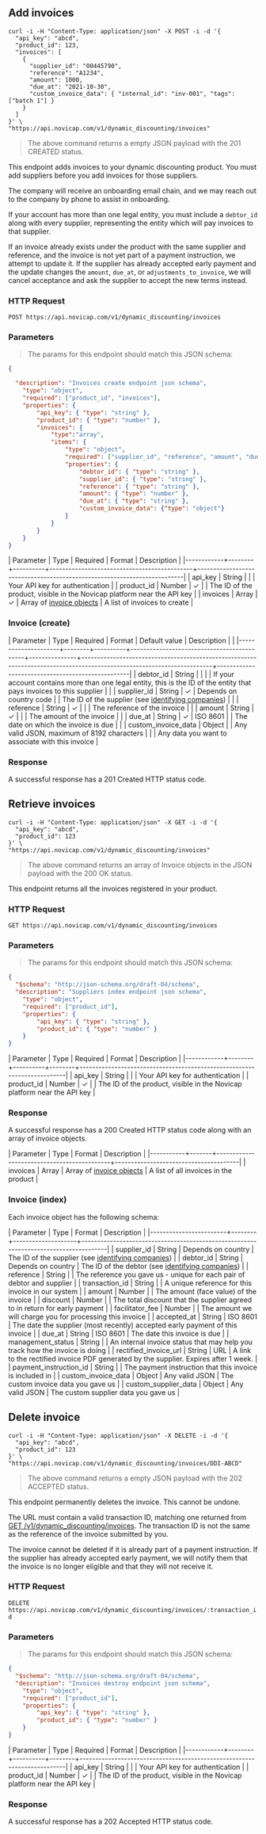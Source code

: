## Add invoices

```shell
curl -i -H "Content-Type: application/json" -X POST -i -d '{
  "api_key": "abcd",
  "product_id": 123,
  "invoices": [
    {
      "supplier_id": "00445790",
      "reference": "A1234",
      "amount": 1000,
      "due_at": "2021-10-30",
      "custom_invoice_data": { "internal_id": "inv-001", "tags": ["batch 1"] }
    }
  ]
}' \
"https://api.novicap.com/v1/dynamic_discounting/invoices"
```

> The above command returns a empty JSON payload with the 201 CREATED status.

This endpoint adds invoices to your dynamic discounting product. You must add suppliers before you add invoices for those suppliers.

The company will receive an onboarding email chain, and we may reach out to the company by phone to assist in onboarding.

If your account has more than one legal entity, you must include a `debtor_id` along with every supplier, representing the entity which will pay invoices to that supplier.

If an invoice already exists under the product with the same supplier and reference, and the invoice is not yet part of a payment instruction, we attempt to update it. If the supplier has already accepted early payment and the update changes the `amount`, `due_at`, or `adjustments_to_invoice`, we will cancel acceptance and ask the supplier to accept the new terms instead.

### HTTP Request

`POST https://api.novicap.com/v1/dynamic_discounting/invoices`

### Parameters

> The params for this endpoint should match this JSON schema:

```json
{

  "description": "Invoices create endpoint json schema",
	"type": "object",
	"required": ["product_id", "invoices"],
	"properties": {
		"api_key": { "type": "string" },
		"product_id": { "type": "number" },
		"invoices": {
			"type":"array",
			"items": {
				"type": "object",
				"required": ["supplier_id", "reference", "amount", "due_at"],
				"properties": {
					"debtor_id": { "type": "string" },
					"supplier_id": { "type": "string" },
					"reference": { "type": "string" },
					"amount": { "type": "number" },
					"due_at": { "type": "string" },
                    "custom_invoice_data": {"type": "object"}
				}
			}
		}
	}
}
```

| Parameter  | Type   | Required | Format                                      | Description                                                             |
|------------+--------+----------+---------------------------------------------+-------------------------------------------------------------------------|
| api_key    | String |          |                                             | Your API key for authentication                                         |
| product_id | Number | ✓        |                                             | The ID of the product, visible in the Novicap platform near the API key |
| invoices   | Array  | ✓        | Array of [invoice objects](#invoice-create) | A list of invoices to create                                            |

### Invoice (create)

| Parameter           | Type   | Required | Format                                     | Default value | Description                                                                                                           |                                                  |
|---------------------+--------+----------+--------------------------------------------+---------------+-----------------------------------------------------------------------------------------------------------------------+--------------------------------------------------|
| debtor_id           | String |          |                                            |               | If your account contains more than one legal entity, this is the ID of the entity that pays invoices to this supplier |                                                  |
| supplier_id         | String | ✓        | Depends on country code                    |               | The ID of the supplier (see [identifying companies](#identifying-companies))                                         |                                                  |
| reference           | String | ✓        |                                            |               | The reference of the invoice                                                                                          |                                                  |
| amount              | String | ✓        |                                            |               | The amount of the invoice                                                                                             |                                                  |
| due_at              | String | ✓        | ISO 8601                                |               | The date on which the invoice is due                                                                                  |                                                  |
| custom_invoice_data | Object |          | Any valid JSON, maximum of 8192 characters |               |                                                                                                                       | Any data you want to associate with this invoice |

### Response

A successful response has a 201 Created HTTP status code.

## Retrieve invoices

```shell
curl -i -H "Content-Type: application/json" -X GET -i -d '{
  "api_key": "abcd",
  "product_id": 123
}' \
"https://api.novicap.com/v1/dynamic_discounting/invoices"
```

> The above command returns an array of Invoice objects in the JSON payload with the 200 OK status.

This endpoint returns all the invoices registered in your product.

### HTTP Request

`GET https://api.novicap.com/v1/dynamic_discounting/invoices`

### Parameters

> The params for this endpoint should match this JSON schema:

```json
{
  "$schema": "http://json-schema.org/draft-04/schema",
  "description": "Suppliers index endpoint json schema",
	"type": "object",
	"required": ["product_id"],
	"properties": {
		"api_key": { "type": "string" },
		"product_id": { "type": "number" }
	}
}
```

| Parameter  | Type   | Required | Format | Description                                                             |
|------------+--------+----------+--------+-------------------------------------------------------------------------|
| api_key    | String |          |        | Your API key for authentication                                         |
| product_id | Number | ✓        |        | The ID of the product, visible in the Novicap platform near the API key |


### Response

A successful response has a 200 Created HTTP status code along with an array of invoice objects.

| Parameter | Type  | Format                                     | Description                           |
|-----------+-------+--------------------------------------------+---------------------------------------|
| invoices  | Array | Array of [invoice objects](#invoice-index) | A list of all invoices in the product |

### Invoice (index)

Each invoice object has the following schema:

| Parameter              | Type   | Format             | Description                                                                          |
|------------------------+--------+--------------------+--------------------------------------------------------------------------------------|
| supplier_id            | String | Depends on country | The ID of the supplier (see [identifying companies](#identifying-companies))        |
| debtor_id              | String | Depends on country | The ID of the debtor (see [identifying companies](#identifying-companies))          |
| reference              | String |                    | The reference you gave us - unique for each pair of debtor and supplier              |
| transaction_id         | String |                    | A unique reference for this invoice in our system                                    |
| amount                 | Number |                    | The amount (face value) of the invoice                                               |
| discount               | Number |                    | The total discount that the supplier agreed to in return for early payment           |
| facilitator_fee        | Number |                    | The amount we will charge you for processing this invoice                            |
| accepted_at            | String | ISO 8601           | The date the supplier (most recently) accepted early payment of this invoice         |
| due_at                 | String | ISO 8601           | The date this invoice is due                                                         |
| management_status      | String |                    | An internal invoice status that may help you track how the invoice is doing    |
| rectified_invoice_url  | String | URL                | A link to the rectified invoice PDF generated by the supplier. Expires after 1 week. |
| payment_instruction_id | String |                    | The payment instruction that this invoice is included in                             |
| custom_invoice_data    | Object | Any valid JSON     | The custom invoice data you gave us                                                  |
| custom_supplier_data   | Object | Any valid JSON     | The custom supplier data you gave us                                                 |

## Delete invoice

```shell
curl -i -H "Content-Type: application/json" -X DELETE -i -d '{
  "api_key": "abcd",
  "product_id": 123
}' \
"https://api.novicap.com/v1/dynamic_discounting/invoices/DDI-ABCD"
```

> The above command returns a empty JSON payload with the 202 ACCEPTED status.

This endpoint permanently deletes the invoice. This cannot be undone.

The URL must contain a valid transaction ID, matching one returned from [GET /v1/dynamic_discounting/invoices](#retrieve-invoices). The transaction ID is not the same as the reference of the invoice submitted by you.

The invoice cannot be deleted if it is already part of a payment instruction. If the supplier has already accepted early payment, we will notify them that the invoice is no longer eligible and that they will not receive it.

### HTTP Request

`DELETE https://api.novicap.com/v1/dynamic_discounting/invoices/:transaction_id`

### Parameters

> The params for this endpoint should match this JSON schema:

```json
{
  "$schema": "http://json-schema.org/draft-04/schema",
  "description": "Invoices destroy endpoint json schema",
	"type": "object",
	"required": ["product_id"],
	"properties": {
		"api_key": { "type": "string" },
		"product_id": { "type": "number" }
	}
}
```

| Parameter  | Type   | Required | Format | Description                                                             |
|------------+--------+----------+--------+-------------------------------------------------------------------------|
| api_key    | String |          |        | Your API key for authentication                                         |
| product_id | Number | ✓        |        | The ID of the product, visible in the Novicap platform near the API key |


### Response

A successful response has a 202 Accepted HTTP status code.
